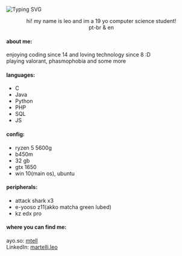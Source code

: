 ![Typing SVG](https://readme-typing-svg.herokuapp.com/?color=7A4190&size=35&center=true&vCenter=true&width=1000&lines=welcome+to+my+place!;glad+ur+here) <br>

<div align="center">

  hi! my name is leo and im a 19 yo computer science student! <br>
  pt-br & en

</div>

#### about me:
<div align="left">
  enjoying coding since 14 and loving technology since 8 :D <br>
  playing valorant, phasmophobia and some more <br>
  
</div>

#### languages:
<div align="left">

  - C
  - Java
  - Python
  - PHP
  - SQL
  - JS

</div>

#### config:
<div align="left">

  - ryzen 5 5600g
  - b450m
  - 32 gb
  - gtx 1650
  - win 10(main os), ubuntu

#### peripherals:
  - attack shark x3
  - e-yooso z11(akko matcha green lubed)
  - kz edx pro

</div>

#### where you can find me:
<div>    
  
  ayo.so: [mtell](https://ayo.so/mtell) <br>
  LinkedIn: [martelli.leo](https://br.linkedin.com/in/martelli-leo)
  
</div>

